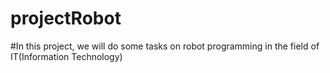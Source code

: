 # projectRobot
#In this project, we will do some tasks on robot programming in the field of IT(Information Technology) 
